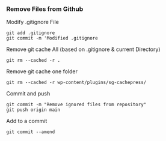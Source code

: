 ### **Remove Files from Github**

Modify .gitignore File

```
git add .gitignore
git commit -m 'Modified .gitignore
```

Remove git cache All (based on .gitignore & current Directory)

```
git rm --cached -r .
```

Remove git cache one folder

```
git rm --cached -r wp-content/plugins/sg-cachepress/
```

Commit and push

```
git commit -m "Remove ignored files from repository"
git push origin main
```

Add to a commit

```
git commit --amend 
```